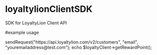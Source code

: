 # loyaltylionClientSDK
SDK for LoyaltyLion Client API


#example usage

<?

  require('lib/loyaltylionClient.php');
  use LoyaltyLionApp\LoyaltyLionClient;
	
  $loyaltyClient = new LoyaltyLionClient('Token','Secret');
  $loyaltyClient->sendRequest("https://api.loyaltylion.com/v2/customers", "email", "youremailaddress@test.com");
  
  
  echo $loyaltyClient->getRewardPoint();
  




